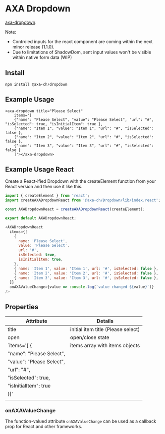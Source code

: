 # AXA Dropdown

[axa-dropdown](https://github.com/axa-ch/patterns-library/blob/develop-v2/src/components/20-molecules/dropdown/README.md).

Note:

- Controled inputs for the react component are coming within the next minor release (1.1.0).
- Due to limitations of ShadowDom, sent input values won't be visible within native form data (WIP)

## Install

`npm install @axa-ch/dropdown`

## Example Usage

```
<axa-dropdown title="Please Select"
    items='[
    {"name": "Please Select", "value": "Please Select", "url": "#", "isSelected": true, "isInitialItem": true },
    {"name": "Item 1", "value": "Item 1", "url": "#", "isSelected": false },
    {"name": "Item 2", "value": "Item 2", "url": "#", "isSelected": false },
    {"name": "Item 3", "value": "Item 3", "url": "#", "isSelected": false }
    ]'></axa-dropdown>
```

## Example Usage React

Create a React-ified Dropdown with the createElement function from your React version and then use it like this.

```js
import { createElement } from 'react';
import createAXADropdownReact from '@axa-ch/Dropdown/lib/index.react';

const AXADropdownReact = createAXADropdownReact(createElement);

export default AXADropdownReact;
```

```js
<AXADropdownReact
  items={[
    {
      name: 'Please Select',
      value: 'Please Select',
      url: '#',
      isSelected: true,
      isInitialItem: true,
    },
    { name: 'Item 1', value: 'Item 1', url: '#', isSelected: false },
    { name: 'Item 2', value: 'Item 2', url: '#', isSelected: false },
    { name: 'Item 3', value: 'Item 3', url: '#', isSelected: false },
  ]}
  onAXAValueChange={value => console.log(`value changed ${value}`)}
/>
```

## Properties

<!-- prettier-ignore-start -->
| Attribute                             | Details                               |
| ------------------------------------- | ------------------------------------- |
|  title                                | initial item title (Please select)    |
|  open                                 | open/close state                      |
| `items='[ {                           | items array with items objects        |
|       "name": "Please Select",        |                                       |
|       "value": "Please Select",       |                                       |
|       "url": "#",                     |                                       |
|       "isSelected": true,             |                                       |
|       "isInitialItem": true           |                                       |
|  }]'                                  |                                       |
|                                       |                                       |
<!-- prettier-ignore-end -->

### onAXAValueChange

The function-valued attribute `onAXAValueChange` can be used as a callback prop for React and other frameworks.
